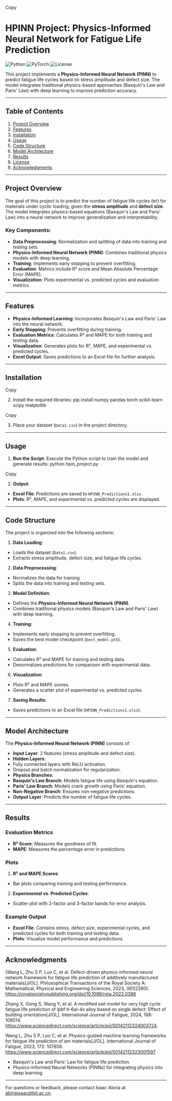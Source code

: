 
Copy
# HPINN Project: Physics-Informed Neural Network for Fatigue Life Prediction

![Python](https://img.shields.io/badge/Python-3.7%2B-blue)
![PyTorch](https://img.shields.io/badge/PyTorch-1.10%2B-orange)
![License](https://img.shields.io/badge/License-MIT-green)

This project implements a **Physics-Informed Neural Network (PINN)** to predict fatigue life cycles based on stress amplitude and defect size. The model integrates traditional physics-based approaches (Basquin's Law and Paris' Law) with deep learning to improve prediction accuracy.

---

## Table of Contents
1. [Project Overview](#project-overview)
2. [Features](#features)
3. [Installation](#installation)
4. [Usage](#usage)
5. [Code Structure](#code-structure)
6. [Model Architecture](#model-architecture)
7. [Results](#results)
8. [License](#license)
9. [Acknowledgments](#acknowledgments)

---

## Project Overview

The goal of this project is to predict the number of fatigue life cycles (`Nf`) for materials under cyclic loading, given the **stress amplitude** and **defect size**. The model integrates physics-based equations (Basquin's Law and Paris' Law) into a neural network to improve generalization and interpretability.

### Key Components:
- **Data Preprocessing**: Normalization and splitting of data into training and testing sets.
- **Physics-Informed Neural Network (PINN)**: Combines traditional physics models with deep learning.
- **Training**: Implements early stopping to prevent overfitting.
- **Evaluation**: Metrics include R² score and Mean Absolute Percentage Error (MAPE).
- **Visualization**: Plots experimental vs. predicted cycles and evaluation metrics.

---

## Features

- **Physics-Informed Learning**: Incorporates Basquin's Law and Paris' Law into the neural network.
- **Early Stopping**: Prevents overfitting during training.
- **Evaluation Metrics**: Calculates R² and MAPE for both training and testing data.
- **Visualization**: Generates plots for R², MAPE, and experimental vs. predicted cycles.
- **Excel Output**: Saves predictions to an Excel file for further analysis.

---

## Installation



Copy

2. Install the required libraries:
pip install numpy pandas torch scikit-learn scipy matplotlib

Copy

3. Place your dataset (`Data1.csv`) in the project directory.

---

## Usage

1. **Run the Script**:
Execute the Python script to train the model and generate results:
python hpin_project.py

Copy

2. **Output**:
- **Excel File**: Predictions are saved to `HPINN_Predictions1.xlsx`.
- **Plots**: R², MAPE, and experimental vs. predicted cycles are displayed.

---

## Code Structure

The project is organized into the following sections:

1. **Data Loading**:
- Loads the dataset (`Data1.csv`).
- Extracts stress amplitude, defect size, and fatigue life cycles.

2. **Data Preprocessing**:
- Normalizes the data for training.
- Splits the data into training and testing sets.

3. **Model Definition**:
- Defines the **Physics-Informed Neural Network (PINN)**.
- Combines traditional physics models (Basquin's Law and Paris' Law) with deep learning.

4. **Training**:
- Implements early stopping to prevent overfitting.
- Saves the best model checkpoint (`best_model.pth`).

5. **Evaluation**:
- Calculates R² and MAPE for training and testing data.
- Denormalizes predictions for comparison with experimental data.

6. **Visualization**:
- Plots R² and MAPE scores.
- Generates a scatter plot of experimental vs. predicted cycles.

7. **Saving Results**:
- Saves predictions to an Excel file (`HPINN_Predictions1.xlsx`).

---

## Model Architecture

The **Physics-Informed Neural Network (PINN)** consists of:
- **Input Layer**: 2 features (stress amplitude and defect size).
- **Hidden Layers**:
- Fully connected layers with ReLU activation.
- Dropout and batch normalization for regularization.
- **Physics Branches**:
- **Basquin's Law Branch**: Models fatigue life using Basquin's equation.
- **Paris' Law Branch**: Models crack growth using Paris' equation.
- **Non-Negative Branch**: Ensures non-negative predictions.
- **Output Layer**: Predicts the number of fatigue life cycles.

---

## Results

### Evaluation Metrics
- **R² Score**: Measures the goodness of fit.
- **MAPE**: Measures the percentage error in predictions.

### Plots
1. **R² and MAPE Scores**:
- Bar plots comparing training and testing performance.
2. **Experimental vs. Predicted Cycles**:
- Scatter plot with 2-factor and 3-factor bands for error analysis.

### Example Output
- **Excel File**: Contains stress, defect size, experimental cycles, and predicted cycles for both training and testing data.
- **Plots**: Visualize model performance and predictions.

---



## Acknowledgments
[Wang L, Zhu S P, Luo C, et al. Defect-driven physics-informed neural network framework for fatigue life prediction of additively manufactured materials[J/OL]. Philosophical Transactions of the Royal Society A: Mathematical, Physical and Engineering Sciences, 2023, 381(2260).
https://royalsocietypublishing.org/doi/10.1098/rsta.2022.0386


Zhang X, Gong S, Wang Y, et al. A modified swt model for very high cycle fatigue life prediction of lpbf ti-6al-4v alloy based on single defect: Effect of building orientation[J/OL]. International Journal of Fatigue, 2024, 188: 108514. https://www.sciencedirect.com/science/article/pii/S0142112324003724.


Wang L, Zhu S P, Luo C, et al. Physics-guided machine learning frameworks for fatigue life prediction of am materials[J/OL]. International Journal of Fatigue, 2023, 172: 107658. https://www.sciencedirect.com/science/article/pii/S0142112323001597
- Basquin's Law and Paris' Law for fatigue life prediction.
- Physics-Informed Neural Networks (PINNs) for integrating physics into deep learning.

---

For questions or feedback, please contact Isaac Abiria at abiriaisaac@bit.ac.cn.
